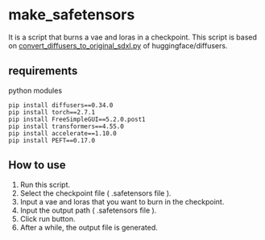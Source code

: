 # make_safetensors
It is a script that burns a vae and loras in a checkpoint. This script is based on [convert_diffusers_to_original_sdxl.py](https://github.com/huggingface/diffusers/blob/main/scripts/convert_diffusers_to_original_sdxl.py) of huggingface/diffusers.
## requirements
python modules
```
pip install diffusers==0.34.0
pip install torch==2.7.1
pip install FreeSimpleGUI==5.2.0.post1
pip install transformers==4.55.0
pip install accelerate==1.10.0
pip install PEFT==0.17.0
```
## How to use
1. Run this script.
2. Select the checkpoint file ( .safetensors file ).
3. Input a vae and loras that you want to burn in the checkpoint.  
4. Input the output path ( .safetensors file ).
5. Click run button.
6. After a while, the output file is generated.
